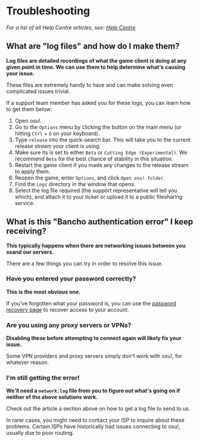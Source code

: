 # Troubleshooting

*For a list of all Help Centre articles, see: [Help Centre](/wiki/Help_Centre)*

## What are "log files" and how do I make them?

**Log files are detailed recordings of what the game client is doing at any given point in time. We can use them to help determine what's causing your issue.**

These files are extremely handy to have and can make solving even complicated issues trivial.

If a support team member has asked you for these logs, you can learn how to get them below:

1. Open osu!.
2. Go to the `Options` menu by clicking the button on the main menu (or hitting `Ctrl` + `O` on your keyboard).
3. Type `release` into the quick-search bar. This will take you to the current release stream your client is using.
4. Make sure its is set to either `Beta` or `Cutting Edge (Experimental)`. We recommend `Beta` for the best chance of stability in this situation.
5. Restart the game client if you made any changes to the release stream to apply them.
6. Reopen the game, enter `Options`, and click `Open osu! folder`.
7. Find the `Logs` directory in the window that opens.
8. Select the log file required (the support representative will tell you which), and attach it to your ticket or upload it to a public filesharing service.

## What is this "Bancho authentication error" I keep receiving?

**This typically happens when there are networking issues between you ssand our servers.**

There are a few things you can try in order to resolve this issue.

### Have you entered your password correctly?

**This is the most obvious one.**

If you've forgotten what your password is, you can use the [password recovery page](https://osu.ppy.sh/home/password-reset) to recover access to your account.

### Are you using any proxy servers or VPNs?

**Disabling these before attempting to connect again will likely fix your issue.**

Some VPN providers and proxy servers simply don't work with osu!, for whatever reason.

### I'm still getting the error!

**We'll need a `network.log` file from you to figure out what's going on if neither of the above solutions work.**

Check out the article a section above on how to get a log file to send to us.

In rarer cases, you might need to contact your ISP to inquire about these problems. Certain ISPs have historically had issues connecting to osu!, usually due to poor routing.
